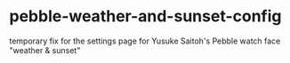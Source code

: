 # pebble-weather-and-sunset-config
temporary fix for the settings page for Yusuke Saitoh's Pebble watch face "weather &amp; sunset"
